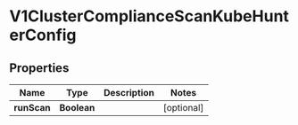 # V1ClusterComplianceScanKubeHunterConfig

## Properties
Name | Type | Description | Notes
------------ | ------------- | ------------- | -------------
**runScan** | **Boolean** |  |  [optional]

